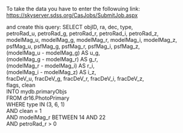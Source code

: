 To take the data you have to enter the followuing link:
https://skyserver.sdss.org/CasJobs/SubmitJob.aspx

and create this query:
SELECT objID, ra, dec, type,  
       petroRad_u, petroRad_g, petroRad_r, petroRad_i, petroRad_z,  
       modelMag_u, modelMag_g, modelMag_r, modelMag_i, modelMag_z,  
       psfMag_u, psfMag_g, psfMag_r, psfMag_i, psfMag_z,  
       (modelMag_u - modelMag_g) AS u_g,  
       (modelMag_g - modelMag_r) AS g_r,  
       (modelMag_r - modelMag_i) AS r_i,  
       (modelMag_i - modelMag_z) AS i_z,  
       fracDeV_u, fracDeV_g, fracDeV_r, fracDeV_i, fracDeV_z,  
       flags, clean  
INTO mydb.primaryObjs  
FROM dr16.PhotoPrimary  
WHERE type IN (3, 6, 1)  
AND clean = 1  
AND modelMag_r BETWEEN 14 AND 22  
AND petroRad_r > 0

